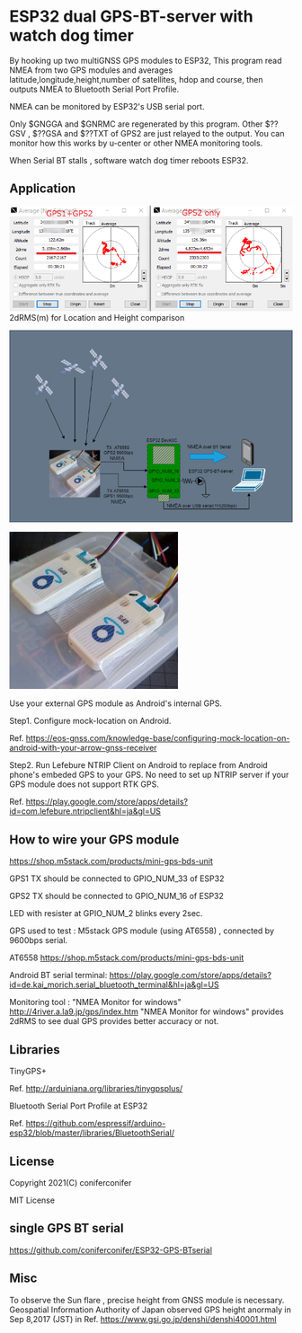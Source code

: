 # ESP32 dual GPS-BT-server with watch dog timer

By hooking up two multiGNSS GPS modules to ESP32, 
This program read NMEA from two GPS modules and averages latitude,longitude,height,number of satellites, hdop and course, then 
outputs NMEA to Bluetooth Serial Port Profile.

NMEA can be monitored by ESP32's USB serial port.

Only \$GNGGA and \$GNRMC are regenerated by this program.
Other \$??GSV , \$??GSA and \$??TXT of GPS2 are just relayed to the output. 
You can monitor how this works by u-center or other NMEA monitoring tools.

When Serial BT stalls , software watch dog timer reboots ESP32.

## Application 

![ataglance](https://github.com/coniferconifer/ESP32-dual-GPS-BTserial/blob/main/comparison2.png)
2dRMS(m) for Location and Height comparison

![system](https://github.com/coniferconifer/ESP32-dual-GPS-BTserial/blob/main/block.drawio.png)

![multiGNSS](https://github.com/coniferconifer/ESP32-dual-GPS-BTserial/blob/main/dualgps.jpg)

Use your external GPS module as Android's internal GPS.

Step1. Configure mock-location on Android.

Ref. https://eos-gnss.com/knowledge-base/configuring-mock-location-on-android-with-your-arrow-gnss-receiver

Step2. Run Lefebure NTRIP Client on Android to replace from Android phone's embeded GPS to your GPS.
No need to set up NTRIP server if your GPS module does not support RTK GPS.
 
Ref. https://play.google.com/store/apps/details?id=com.lefebure.ntripclient&hl=ja&gl=US


## How to wire your GPS module
https://shop.m5stack.com/products/mini-gps-bds-unit

GPS1 TX should be connected to GPIO_NUM_33 of ESP32

GPS2 TX should be connected to GPIO_NUM_16 of ESP32

LED with resister at GPIO_NUM_2 blinks every 2sec.

GPS used to test : M5stack GPS module (using AT6558) , connected by 9600bps serial.

AT6558 https://shop.m5stack.com/products/mini-gps-bds-unit

Android BT serial terminal: https://play.google.com/store/apps/details?id=de.kai_morich.serial_bluetooth_terminal&hl=ja&gl=US

Monitoring tool : "NMEA Monitor for windows" http://4river.a.la9.jp/gps/index.htm
"NMEA Monitor for windows" provides 2dRMS to see dual GPS provides better accuracy or not.

## Libraries 
TinyGPS+

Ref. http://arduiniana.org/libraries/tinygpsplus/

Bluetooth Serial Port Profile at ESP32

Ref. https://github.com/espressif/arduino-esp32/blob/master/libraries/BluetoothSerial/
      
## License

Copyright 2021(C) coniferconifer

MIT License

## single GPS BT serial
https://github.com/coniferconifer/ESP32-GPS-BTserial

## Misc
To observe the Sun flare , precise height from GNSS module is necessary.
Geospatial Information Authority of Japan observed GPS height anormaly
in Sep 8,2017 (JST) in Ref.  https://www.gsi.go.jp/denshi/denshi40001.html
 